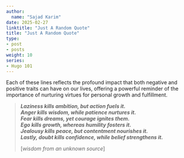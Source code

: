```yaml
---
author:
  name: "Sajad Karim"
date: 2025-02-27
linktitle: "Just A Random Quote"
title: "Just A Random Quote"
type:
- post
- posts
weight: 10
series:
- Hugo 101
---
```


Each of these lines reflects the profound impact that both negative and positive traits can have on our lives, offering a powerful reminder of the importance of nurturing virtues for personal growth and fulfillment.

> **_Laziness kills ambition, but action fuels it._**</br> 
> **_Anger kills wisdom, while patience nurtures it._**</br> 
> **_Fear kills dreams, yet courage ignites them._**</br> 
> **_Ego kills growth, whereas humility fosters it._**</br> 
> **_Jealousy kills peace, but contentment nourishes it._**</br> 
> **_Lastly, doubt kills confidence, while belief strengthens it._**</br>
>
> 
> [_wisdom from an unknown source_]

